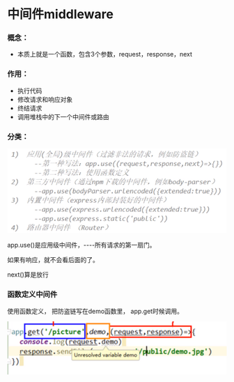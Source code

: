 # 中间件middleware

### 概念：

* 本质上就是一个函数，包含3个参数，request，response，next

### 作用：

* 执行代码
* 修改请求和响应对象
* 终结请求
* 调用堆栈中的下一个中间件或路由

### 分类：

![](.gitbook/assets/image%20%2828%29.png)

app.use\(\)是应用级中间件，----所有请求的第一扇门。

如果有响应，就不会看后面的了。

next\(\)算是放行

### 函数定义中间件

使用函数定义， 把防盗链写在demo函数里， app.get时候调用。

![](.gitbook/assets/image%20%2823%29.png)

